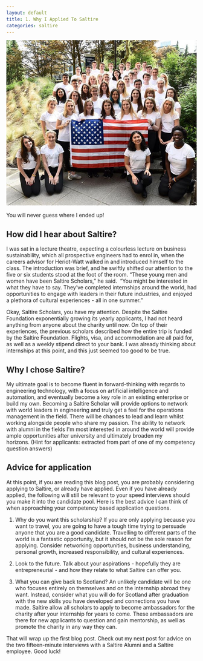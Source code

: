 ```yaml
---
layout: default
title: 1. Why I Applied To Saltire
categories: saltire
---
```


![SaltireUSA](/images/saltireUSA.jpg)

You will never guess where I ended up!

## How did I hear about Saltire?

I was sat in a lecture theatre, expecting a colourless lecture on business sustainability, which all prospective engineers had to enrol in, when the careers advisor for Heriot-Watt walked in and introduced himself to the class. The introduction was brief, and he swiftly shifted our attention to the five or six students stood at the foot of the room. “These young men and women have been Saltire Scholars,” he said.  “You might be interested in what they have to say. They’ve completed internships around the world, had opportunities to engage with leaders in their future industries, and enjoyed a plethora of cultural experiences - all in one summer.”

Okay, Saltire Scholars, you have my attention. Despite the Saltire Foundation exponentially growing its yearly applicants, I had not heard anything from anyone about the charity until now. On top of their experiences, the previous scholars described how the entire trip is funded by the Saltire Foundation. Flights, visa, and accommodation are all paid for, as well as a weekly stipend direct to your bank. I was already thinking about internships at this point, and this just seemed too good to be true.

## Why I chose Saltire?

My ultimate goal is to become fluent in forward-thinking with regards to engineering technology, with a focus on artificial intelligence and automation, and eventually become a key role in an existing enterprise or build my own. Becoming a Saltire Scholar will provide options to network with world leaders in engineering and truly get a feel for the operations management in the field. There will be chances to lead and learn whilst working alongside people who share my passion. The ability to network with alumni in the fields I'm most interested in around the world will provide ample opportunities after university and ultimately broaden my horizons. (Hint for applicants: extracted from part of one of my competency question answers)

## Advice for application

At this point, if you are reading this blog post, you are probably considering applying to Saltire, or already have applied. Even if you have already applied, the following will still be relevant to your speed interviews should you make it into the candidate pool. Here is the best advice I can think of when approaching your competency based application questions.

1. Why do you want this scholarship? If you are only applying because you want to travel, you are going to have a tough time trying to persuade anyone that you are a good candidate. Travelling to different parts of the world is a fantastic opportunity, but it should not be the sole reason for applying. Consider networking opportunities, business understanding, personal growth, increased responsibility, and cultural experiences.

2. Look to the future. Talk about your aspirations - hopefully they are entrepreneurial - and how they relate to what Saltire can offer you.

3. What you can give back to Scotland? An unlikely candidate will be one who focuses entirely on themselves and on the internship abroad they want. Instead, consider what you will do for Scotland after graduation with the new skills you have developed and connections you have made. Saltire allow all scholars to apply to become ambassadors for the charity after your internship for years to come. These ambassadors are there for new applicants to question and gain mentorship, as well as promote the charity in any way they can.


That will wrap up the first blog post. Check out my next post for advice on the two fifteen-minute interviews with a Saltire Alumni and a Saltire employee. Good luck!
